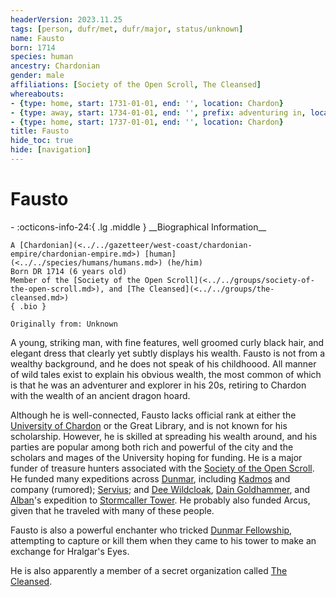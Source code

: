 ```yaml
---
headerVersion: 2023.11.25
tags: [person, dufr/met, dufr/major, status/unknown]
name: Fausto
born: 1714
species: human
ancestry: Chardonian
gender: male
affiliations: [Society of the Open Scroll, The Cleansed]
whereabouts:
- {type: home, start: 1731-01-01, end: '', location: Chardon}
- {type: away, start: 1734-01-01, end: '', prefix: adventuring in, location: West Coast Region}
- {type: home, start: 1737-01-01, end: '', location: Chardon}
title: Fausto
hide_toc: true
hide: [navigation]
---
```

# Fausto
<div class="grid cards ext-narrow-margin ext-one-column" markdown>
- :octicons-info-24:{ .lg .middle } __Biographical Information__

    A [Chardonian](<../../gazetteer/west-coast/chardonian-empire/chardonian-empire.md>) [human](<../../species/humans/humans.md>) (he/him)  
    Born DR 1714 (6 years old)  
    Member of the [Society of the Open Scroll](<../../groups/society-of-the-open-scroll.md>), and [The Cleansed](<../../groups/the-cleansed.md>)  
    { .bio }

    Originally from: Unknown
</div>


A young, striking man, with fine features, well groomed curly black hair, and elegant dress that clearly yet subtly displays his wealth. Fausto is not from a wealthy background, and he does not speak of his childhoood. All manner of wild tales exist to explain his obvious wealth, the most common of which is that he was an adventurer and explorer in his 20s, retiring to Chardon with the wealth of an ancient dragon hoard. 

Although he is well-connected, Fausto lacks official rank at either the [University of Chardon](<../../gazetteer/west-coast/chardonian-empire/chardon/university-of-chardon.md>) or the Great Library, and is not known for his scholarship. However, he is skilled at spreading his wealth around, and his parties are popular among both rich and powerful of the city and the scholars and mages of the University hoping for funding. He is a major funder of treasure hunters associated with the [Society of the Open Scroll](<../../groups/society-of-the-open-scroll.md>). He funded many expeditions across [Dunmar](<../../gazetteer/greater-dunmar/realms/dunmar/dunmar.md>), including [Kadmos](<./kadmos.md>) and company (rumored); [Servius](<./servius.md>); and [Dee Wildcloak](<../halflings/dee-wildcloak.md>), [Dain Goldhammer](<../dwarves/dain-goldhammer.md>), and [Alban](<./alban.md>)'s expedition to [Stormcaller Tower](<../../gazetteer/greater-dunmar/dunmari-basin/stormcaller-tower.md>). He probably also funded Arcus, given that he traveled with many of these people.

Fausto is also a powerful enchanter who tricked [Dunmar Fellowship](<../pcs/dunmar-fellowship/dunmar-fellowship.md>), attempting to capture or kill them when they came to his tower to make an exchange for Hralgar's Eyes. 

He is also apparently a member of a secret organization called [The Cleansed](<../../groups/the-cleansed.md>). 

